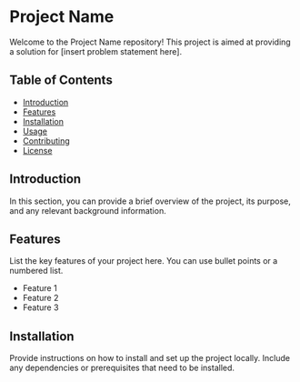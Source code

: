 # Project Name

Welcome to the Project Name repository! This project is aimed at providing a solution for [insert problem statement here].

## Table of Contents

- [Introduction](#introduction)
- [Features](#features)
- [Installation](#installation)
- [Usage](#usage)
- [Contributing](#contributing)
- [License](#license)

## Introduction

In this section, you can provide a brief overview of the project, its purpose, and any relevant background information.

## Features

List the key features of your project here. You can use bullet points or a numbered list.

- Feature 1
- Feature 2
- Feature 3

## Installation

Provide instructions on how to install and set up the project locally. Include any dependencies or prerequisites that need to be installed.
